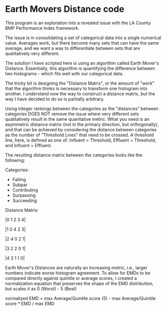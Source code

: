 ﻿# Earth Movers Distance code
 
 This program is an exploration into a revealed issue with the LA County BMP Performance Index framework.  
 
 The issue is in consolidating a set of categorical data into a single numerical value.  Averages work, but there become many sets that can have the same average, and we want a way to differentiate between sets that are qualitatively very different.
 
 The solution I have scripted here is using an algorithm called Earth Mover's Distance.  Essentially, this algorithm is quantifying the difference between two histograms - which fits well with our categorical data.
 
 The tricky bit is designing the "Distance Matrix", or the amount of "work" that the algorithm thinks is necessary to transform one histogram into another.  I understand now the way to construct a distance matrix, but the way I have decided to do so is partially arbitrary.
 
 Using integer rankings between the categories as the "distances" between categories DOES NOT remove the issue where very different sets qualitatively result in the same quanitative metric.  What you need is an asymmetric distance matrix (not in the primary direction, but orthogonally), and that can be achieved by considering the distance between categories as the number of "Threshold Lines" that need to be crossed.  A threshold line, here, is defined as one of: Influent = Threshold, Effluent = Threshold, and Influent = Effluent.
 
 The resulting distance matrix between the categories looks like the following:
 
 Categories:
 - Failing
 - Subpar
 - Contributing
 - Surpassing
 - Succeeding

Distance Matrix:

|0  1   2   3   4|

|1  0   4   2   3|

|2  4   0   2   1|

|3  2   2   0   1|

|4  3   1   1   0|


Earth Mover's Distances are naturally an increasing metric, i.e., larger numbers indicate worse histogram agreement.  To allow for EMDs to be compared directly against quintile or average scores, I created a normalization equation that preserves the shape of the EMD distribution, but scales it as 0 (Worst) - 5 (Best)

normalized EMD = max Average/Quintile score (5) - max Average/Quintile score * EMD / max EMD

